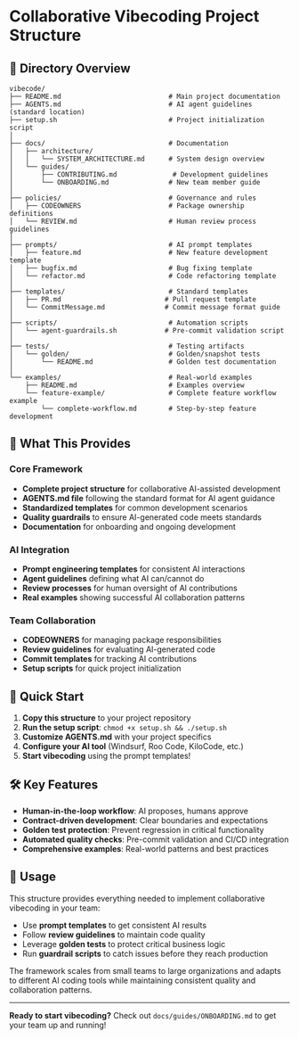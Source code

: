 # Collaborative Vibecoding Project Structure

## 📁 Directory Overview

```
vibecode/
├── README.md                           # Main project documentation
├── AGENTS.md                           # AI agent guidelines (standard location)
├── setup.sh                            # Project initialization script
│
├── docs/                               # Documentation
│   ├── architecture/                   
│   │   └── SYSTEM_ARCHITECTURE.md      # System design overview
│   └── guides/                         
│       ├── CONTRIBUTING.md              # Development guidelines
│       └── ONBOARDING.md               # New team member guide
│
├── policies/                           # Governance and rules
│   ├── CODEOWNERS                      # Package ownership definitions
│   └── REVIEW.md                       # Human review process guidelines
│
├── prompts/                            # AI prompt templates
│   ├── feature.md                      # New feature development template
│   ├── bugfix.md                       # Bug fixing template
│   └── refactor.md                     # Code refactoring template
│
├── templates/                          # Standard templates
│   ├── PR.md                          # Pull request template
│   └── CommitMessage.md               # Commit message format guide
│
├── scripts/                            # Automation scripts
│   └── agent-guardrails.sh            # Pre-commit validation script
│
├── tests/                              # Testing artifacts
│   └── golden/                         # Golden/snapshot tests
│       └── README.md                   # Golden test documentation
│
└── examples/                           # Real-world examples
    ├── README.md                       # Examples overview
    └── feature-example/                # Complete feature workflow example
        └── complete-workflow.md        # Step-by-step feature development
```

## 🎯 What This Provides

### Core Framework
- **Complete project structure** for collaborative AI-assisted development
- **AGENTS.md file** following the standard format for AI agent guidance
- **Standardized templates** for common development scenarios  
- **Quality guardrails** to ensure AI-generated code meets standards
- **Documentation** for onboarding and ongoing development

### AI Integration
- **Prompt engineering templates** for consistent AI interactions
- **Agent guidelines** defining what AI can/cannot do
- **Review processes** for human oversight of AI contributions
- **Real examples** showing successful AI collaboration patterns

### Team Collaboration
- **CODEOWNERS** for managing package responsibilities
- **Review guidelines** for evaluating AI-generated code
- **Commit templates** for tracking AI contributions
- **Setup scripts** for quick project initialization

## 🚀 Quick Start

1. **Copy this structure** to your project repository
2. **Run the setup script**: `chmod +x setup.sh && ./setup.sh`
3. **Customize AGENTS.md** with your project specifics
4. **Configure your AI tool** (Windsurf, Roo Code, KiloCode, etc.)
5. **Start vibecoding** using the prompt templates!

## 🛠 Key Features

- **Human-in-the-loop workflow**: AI proposes, humans approve
- **Contract-driven development**: Clear boundaries and expectations
- **Golden test protection**: Prevent regression in critical functionality  
- **Automated quality checks**: Pre-commit validation and CI/CD integration
- **Comprehensive examples**: Real-world patterns and best practices

## 📖 Usage

This structure provides everything needed to implement collaborative vibecoding in your team:

- Use **prompt templates** to get consistent AI results
- Follow **review guidelines** to maintain code quality
- Leverage **golden tests** to protect critical business logic
- Run **guardrail scripts** to catch issues before they reach production

The framework scales from small teams to large organizations and adapts to different AI coding tools while maintaining consistent quality and collaboration patterns.

---

**Ready to start vibecoding?** Check out `docs/guides/ONBOARDING.md` to get your team up and running!
